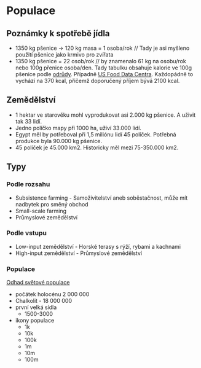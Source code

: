 # Populace

## Poznámky k spotřebě jídla
- 1350 kg pšenice -> 120 kg masa = 1 osoba/rok // Tady je asi myšleno použití pšenice jako krmivo pro zvířata
- 1350 kg pšenice = 22 osob/rok // by znamenalo 61 kg na osobu/rok nebo 100g přenice osoba/den. Tady tabulku obsahuje kalorie ve 100g pšenice podle [odrůdy](https://knowledge4policy.ec.europa.eu/health-promotion-knowledge-gateway/whole-grain-nutritional-value-whole-2_en). Případně [US Food Data Centra](https://fdc.nal.usda.gov/fdc-app.html#/?query=grain). Každopádně to vychází na 370 kcal, přičemž doporučený příjem bývá 2100 kcal. 

## Zemědělství
- 1 hektar ve starověku mohl vyprodukovat asi 2.000 kg pšenice. A uživit tak 33 lidí.
- Jedno políčko mapy při 1000 ha, uživí 33.000 lidí.
- Egypt měl by potřeboval při 1,5 miliónu lidí 45 políček. Potřebná produkce byla 90.000 kg pšenice.
- 45 políček je 45.000 km2. Historicky měl mezi 75-350.000 km2. 

## Typy
### Podle rozsahu
- Subsistence farming - Samoživitelství aneb soběstačnost, může mít nadbytek pro směný obchod
- Small-scale farming
- Průmyslové zemědělství
### Podle vstupu
- Low-input zemědělství - Horské terasy s rýží, rybami a kachnami
- High-input zemědělství - Průmyslové zemědělství
### Populace
[Odhad světové populace](https://en.wikipedia.org/wiki/Estimates_of_historical_world_population)
- počátek holocénu 2 000 000
- Chalkolit - 18 000 000
- první velká sídla
  - 1500-3000
- ikony populace
  - 1k
  - 10k
  - 100k
  - 1m
  - 10m
  - 100m 